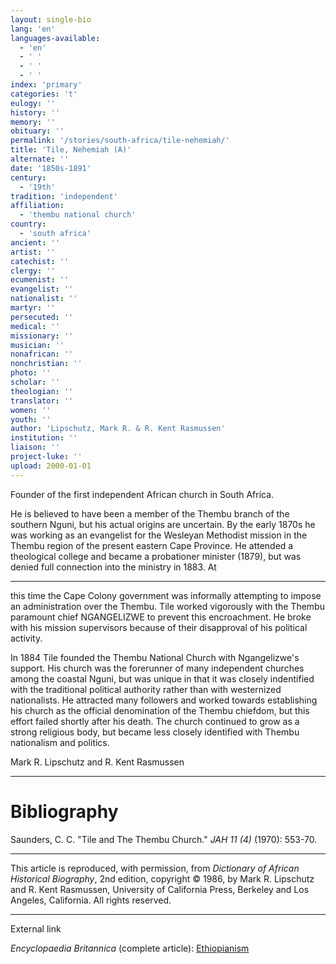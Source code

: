 ```yaml
---
layout: single-bio
lang: 'en'
languages-available:
  - 'en'
  - ' '
  - ' '
  - ' '
index: 'primary'
categories: 't'
eulogy: ''
history: ''
memory: ''
obituary: ''
permalink: '/stories/south-africa/tile-nehemiah/'
title: 'Tile, Nehemiah (A)'
alternate: ''
date: '1850s-1891'
century:
  - '19th'
tradition: 'independent'
affiliation:
  - 'thembu national church'
country:
  - 'south africa'
ancient: ''
artist: ''
catechist: ''
clergy: ''
ecumenist: ''
evangelist: ''
nationalist: ''
martyr: ''
persecuted: ''
medical: ''
missionary: ''
musician: ''
nonafrican: ''
nonchristian: ''
photo: ''
scholar: ''
theologian: ''
translator: ''
women: ''
youth: ''
author: 'Lipschutz, Mark R. & R. Kent Rasmussen'
institution: ''
liaison: ''
project-luke: ''
upload: 2000-01-01
---
```



Founder of the first independent African church in South Africa.

He is believed to have been a member of the Thembu branch of the southern Nguni, but his actual origins are uncertain.  By the early 1870s he was working as an evangelist for the Wesleyan Methodist mission in the Thembu region of the present eastern Cape Province.  He attended a theological college and became a probationer minister (1879), but was denied full connection into the ministry in 1883.  At

---

this time the Cape Colony government
was informally attempting to impose an administration
over the Thembu. Tile worked vigorously with the
Thembu paramount chief NGANGELIZWE to prevent this
encroachment. He broke with his mission supervisors
because of their disapproval of his political activity.

In 1884 Tile founded the Thembu National Church with
Ngangelizwe's support. His church was the forerunner
of many independent churches among the coastal Nguni,
but was unique in that it was closely indentified
with the traditional political authority rather than
with westernized nationalists. He attracted many
followers and worked towards establishing his church
as the official denomination of the Thembu chiefdom,
but this effort failed shortly after his death. The
church continued to grow as a strong religious body,
but became less closely identified with Thembu nationalism
and politics.

Mark R. Lipschutz and R. Kent Rasmussen

---

# Bibliography

Saunders, C. C.  "Tile and The Thembu Church."  *JAH 11 (4)* (1970): 553-70.

---

This article is reproduced, with permission, from *Dictionary of African Historical Biography*, 2nd edition, copyright &copy; 1986, by Mark R. Lipschutz and R. Kent Rasmussen,  University of California Press, Berkeley and Los Angeles, California.  All rights reserved.

---

External link

*Encyclopaedia Britannica*  (complete article):  [Ethiopianism](http://www.britannica.com/eb/article-9033133/Ethiopianism)